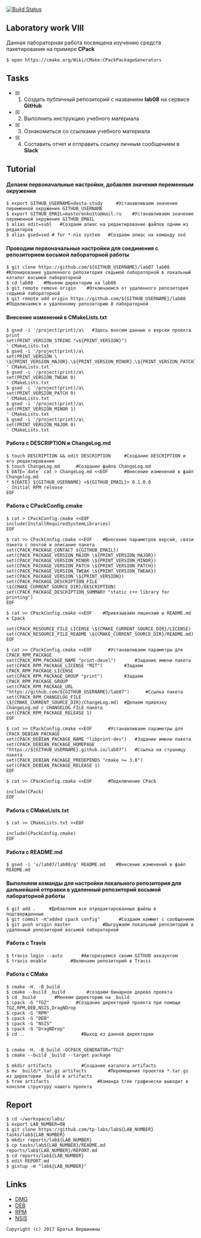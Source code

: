 [![Build Status](https://travis-ci.org/desta-study/lab08.svg?branch=master)](https://travis-ci.org/desta-study/lab08)
## Laboratory work VIII
Данная лабораторная работа посвящена изучению средств пакетирования на примере **CPack**

```ShellSession
$ open https://cmake.org/Wiki/CMake:CPackPackageGenerators
```

## Tasks

- [X] 1. Создать публичный репозиторий с названием **lab08** на сервисе **GitHub**
- [X] 2. Выполнить инструкцию учебного материала
- [X] 3. Ознакомиться со ссылками учебного материала
- [X] 4. Составить отчет и отправить ссылку личным сообщением в **Slack**

## Tutorial
#### Делаем первоначальные настройки, добавляя значения переменным окружения
```ShellSession
$ export GITHUB_USERNAME=desta-study     #Устанавливаем значение переменной окружения GITHUB_USERNAME
$ export GITHUB_EMAIL=masterenko1to@mail.ru    #Устанавливаем значение переменной окружения GITHUB_EMAIL
$ alias edit=subl   #Создаем алиас на редактирование файлов одним из редакторов
$ alias gsed=sed # for *-nix system   #Создаем алиас на команду sed
```
#### Проводим первоначальные настройки для соединения с репозиторием восьмой лабораторной работы
```ShellSession
$ git clone https://github.com/${GITHUB_USERNAME}/lab07 lab08   #Клонирование удаленного репозитория седьмой лабораторной в локальный каталог восьмой лабораторной
$ cd lab08    #Меняем директорию на lab08
$ git remote remove origin    #Отключаемся от удаленного репозитория седьмой лабораторной
$ git remote add origin https://github.com/${GITHUB_USERNAME}/lab08   #Подключаемся к удаленному репозиторию 8 лабораторной
```
#### Внесение изменений в CMakeLists.txt
```ShellSession
$ gsed -i '/project(print)/a\   #Здесь вносим данные о версии проекта print
set(PRINT_VERSION_STRING "v${PRINT_VERSION}")
' CMakeLists.txt
$ gsed -i '/project(print)/a\
set(PRINT_VERSION \
\${PRINT_VERSION_MAJOR}.\${PRINT_VERSION_MINOR}.\${PRINT_VERSION_PATCH}.\${PRINT_VERSION_TWEAK})
' CMakeLists.txt
$ gsed -i '/project(print)/a\
set(PRINT_VERSION_TWEAK 0)
' CMakeLists.txt
$ gsed -i '/project(print)/a\
set(PRINT_VERSION_PATCH 0)
' CMakeLists.txt
$ gsed -i '/project(print)/a\
set(PRINT_VERSION_MINOR 1)
' CMakeLists.txt
$ gsed -i '/project(print)/a\
set(PRINT_VERSION_MAJOR 0)
' CMakeLists.txt
```
#### Работа с DESCRIPTION и ChangeLog.md
```ShellSession
$ touch DESCRIPTION && edit DESCRIPTION     #Создание DESCRIPTION и его редактирование
$ touch ChangeLog.md      #Создание файла ChangeLog.md
$ DATE=`date` cat > ChangeLog.md <<EOF      #Внесение изменений в файл Changelog.md
* ${DATE} ${GITHUB_USERNAME} <${GITHUB_EMAIL}> 0.1.0.0
- Initial RPM release
EOF
```
#### Работа с CPackConfig.cmake
```ShellSession
$ cat > CPackConfig.cmake <<EOF
include(InstallRequiredSystemLibraries)
EOF
```

```ShellSession
$ cat >> CPackConfig.cmake <<EOF    #Внесение параметров версий, связи пакета с почтой и описание пакета
set(CPACK_PACKAGE_CONTACT ${GITHUB_EMAIL})
set(CPACK_PACKAGE_VERSION_MAJOR \${PRINT_VERSION_MAJOR})
set(CPACK_PACKAGE_VERSION_MINOR \${PRINT_VERSION_MINOR})
set(CPACK_PACKAGE_VERSION_PATCH \${PRINT_VERSION_PATCH})
set(CPACK_PACKAGE_VERSION_TWEAK \${PRINT_VERSION_TWEAK})
set(CPACK_PACKAGE_VERSION \${PRINT_VERSION})
set(CPACK_PACKAGE_DESCRIPTION_FILE \${CMAKE_CURRENT_SOURCE_DIR}/DESCRIPTION)
set(CPACK_PACKAGE_DESCRIPTION_SUMMARY "static c++ library for printing")
EOF
```

```ShellSession
$ cat >> CPackConfig.cmake <<EOF    #Привязываем лицензию и README.md к Cpack

set(CPACK_RESOURCE_FILE_LICENSE \${CMAKE_CURRENT_SOURCE_DIR}/LICENSE)
set(CPACK_RESOURCE_FILE_README \${CMAKE_CURRENT_SOURCE_DIR}/README.md)
EOF
```

```ShellSession
$ cat >> CPackConfig.cmake <<EOF      #Устанавливаем параметры для CPACK_RPM_PACKAGE
set(CPACK_RPM_PACKAGE_NAME "print-devel")       #Задание имени пакета
set(CPACK_RPM_PACKAGE_LICENSE "MIT")        #Задаем CPACK_RPM_PACKAGE_LICENSE
set(CPACK_RPM_PACKAGE_GROUP "print")        #Задаем CPACK_RPM_PACKAGE_GROUP
set(CPACK_RPM_PACKAGE_URL "https://github.com/${GITHUB_USERNAME}/lab07")      #Ссылка пакета
set(CPACK_RPM_CHANGELOG_FILE \${CMAKE_CURRENT_SOURCE_DIR}/ChangeLog.md)  #Делаем привязку ChangeLog.md с CHANGELOG_FILE пакета
set(CPACK_RPM_PACKAGE_RELEASE 1)
EOF
```

```ShellSession
$ cat >> CPackConfig.cmake <<EOF      #Устанавливаем параметры для CPACK_DEBIAN_PACKAGE
set(CPACK_DEBIAN_PACKAGE_NAME "libprint-dev")   #Задание имени пакета
set(CPACK_DEBIAN_PACKAGE_HOMEPAGE "https://${GITHUB_USERNAME}.github.io/lab07")   #Ссылка на страницу пакета
set(CPACK_DEBIAN_PACKAGE_PREDEPENDS "cmake >= 3.0")
set(CPACK_DEBIAN_PACKAGE_RELEASE 1)
EOF
```

```ShellSession
$ cat >> CPackConfig.cmake <<EOF      #Подключение CPack

include(CPack)
EOF
```
#### Работа с CMakeLists.txt
```ShellSession
$ cat >> CMakeLists.txt <<EOF

include(CPackConfig.cmake)
EOF
```
#### Работа с README.md
```ShellSession
$ gsed -i 's/lab07/lab08/g' README.md    #Внесение изменений в файл README.md
```
#### Выполняем команды для настройки локального репозитория для дальнейшей отправки в удаленный репозиторий восьмой лабораторной работы
```ShellSession
$ git add .     #Добавляем все отредактированные файлы в подтвержденные
$ git commit -m"added cpack config"       #Создаем коммит с сообщением
$ git push origin master            #Выгружаем локальный репозиторий в удаленный репозиторий восьмой лабораторной
```
#### Работа с Travis
```ShellSession
$ travis login --auto       #Авторизуемся своим GITHUB аккаунтом
$ travis enable         #Включаем репозиторий в Travis
```
#### Работа с CMake
```ShellSession
$ cmake -H. -B_build
$ cmake --build _build        #создаем бинарное дерево проекта
$ cd _build       #Меняем директорию на _build
$ cpack -G "TGZ"          #Создание директорий проекта при помощи TGZ,RPM,DEB,NSIS,DragNDrop
$ cpack -G "RPM"
$ cpack -G "DEB"
$ cpack -G "NSIS"
$ cpack -G "DragNDrop"
$ cd ..                     #Выход из данной директории
```

```ShellSession

$ cmake -H. -B_build -DCPACK_GENERATOR="TGZ"
$ cmake --build _build --target package
```

```ShellSession
$ mkdir artifacts           #Создание каталога artifacts
$ mv _build/*.tar.gz artifacts        #Перемещение проектов *.tar.gz из директории _build в artifacts
$ tree artifacts                  #Команда tree графически выводит в консоли структуру нашего проекта
```

## Report

```ShellSession
$ cd ~/workspace/labs/
$ export LAB_NUMBER=08
$ git clone https://github.com/tp-labs/lab${LAB_NUMBER} tasks/lab${LAB_NUMBER}
$ mkdir reports/lab${LAB_NUMBER}
$ cp tasks/lab${LAB_NUMBER}/README.md reports/lab${LAB_NUMBER}/REPORT.md
$ cd reports/lab${LAB_NUMBER}
$ edit REPORT.md
$ gistup -m "lab${LAB_NUMBER}"
```

## Links

- [DMG](https://cmake.org/cmake/help/latest/module/CPackDMG.html)
- [DEB](https://cmake.org/cmake/help/latest/module/CPackDeb.html)
- [RPM](https://cmake.org/cmake/help/latest/module/CPackRPM.html)
- [NSIS](https://cmake.org/cmake/help/latest/module/CPackNSIS.html)

```
Copyright (c) 2017 Братья Вершинины
```

